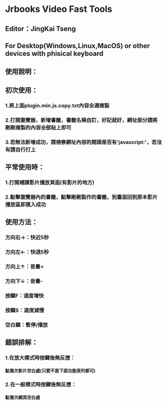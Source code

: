 #   Jrbooks Video Fast Tools
##   Editor：JingKai Tseng
##   For Desktop(Windows,Linux,MacOS) or other devices with phisical keyboard
##   使用說明：
##   初次使用：
###       1.將上面plugin.min.js.copy.txt內容全選複製
###       2.打開瀏覽器，新增書籤，書籤名稱自訂，好記就好，網址部分請將剛剛複製的內容全部貼上即可
###       3.若無法新增成功，請檢察網址內容的開頭是否有'javascript:'，若沒有請自行打上
##   平常使用時：
###       1.打開補課影片播放頁面(有影片的地方)
###       2.點擊瀏覽器內的書籤，點擊剛剛製作的書籤，到畫面回到原本影片播放區即匯入成功
##   使用方法：
###       方向右→：快近5秒
###      方向左←：快退5秒
###       方向上↑：音量+
###       方向下↓：音量-
###       按鍵F：速度增快
###       按鍵S：速度減慢
###       空白鍵：暫停/播放
##   錯誤排解：
###       1.在放大模式時按鍵後無反應：
####           點幾次影片空白處(只要不是下面功能表列都可)
###       2.在一般模式時按鍵後無反應：
####           點幾次網頁空白處